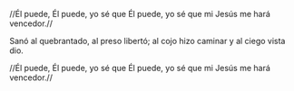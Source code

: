 //Él puede, Él puede, yo sé que Él puede, 
yo sé que mi Jesús me hará vencedor.//

Sanó al quebrantado, 
al preso libertó; 
al cojo hizo caminar 
y al ciego vista dio.

//Él puede, Él puede, yo sé que Él puede, 
yo sé que mi Jesús me hará vencedor.//